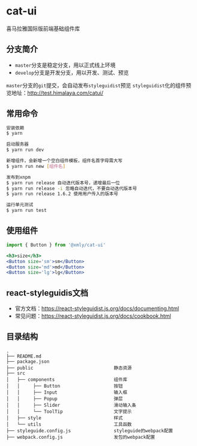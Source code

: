 # cat-ui

喜马拉雅国际版前端基础组件库

## 分支简介

- `master`分支是稳定分支，用以正式线上环境
- `develop`分支是开发分支，用以开发、测试、预览

`master`分支的`git`提交，会自动发布`styleguidist`预览
`styleguidist`化的组件预览地址：http://test.himalaya.com/catui/

## 常用命令

``` bash
安装依赖
$ yarn

启动服务器
$ yarn run dev

新增组件，会新增一个空白组件模板，组件名首字母需大写
$ yarn run new [组件名]

发布到xnpm
$ yarn run release 自动迭代版本号，递增最后一位
$ yarn run release -i 忽略自动迭代，不要自动迭代版本号
$ yarn run release 1.6.2 使用用户传入的版本号

运行单元测试
$ yarn run test
```

## 使用组件

``` jsx
import { Button } from '@xmly/cat-ui'

<h3>size</h3>
<Button size='sm'>sm</Button>
<Button size='md'>md</Button>
<Button size='lg'>lg</Button>
```

## react-styleguidis文档

- 官方文档：https://react-styleguidist.js.org/docs/documenting.html  
- 常见问题：https://react-styleguidist.js.org/docs/cookbook.html

## 目录结构

```
.
├── README.md
├── package.json
├── public                              静态资源
├── src
│   ├── components                      组件库
│   │     ├── Button                    按钮
│   │     ├── Input                     输入框
│   │     ├── Popup                     弹层
│   │     ├── Slider                    滑动输入条
│   │     └── ToolTip                   文字提示
│   ├── style                           样式
│   └── utils                           工具函数
├── styleguide.config.js                styleguide的webpack配置
├── webpack.config.js                   发包的webpack配置
```
